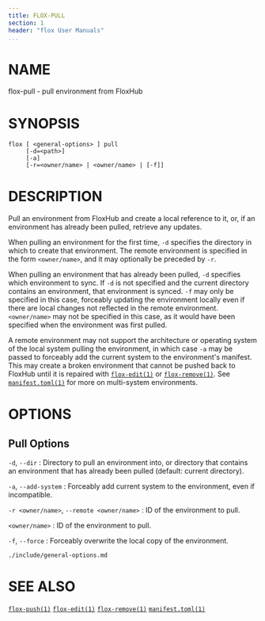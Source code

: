 ```yaml
---
title: FLOX-PULL
section: 1
header: "flox User Manuals"
...
```



# NAME

flox-pull - pull environment from FloxHub

# SYNOPSIS

```
flox [ <general-options> ] pull
     [-d=<path>]
     [-a]
     [-r=<owner/name> | <owner/name> | [-f]]
```

# DESCRIPTION

Pull an environment from FloxHub and create a local reference to it,
or, if an environment has already been pulled, retrieve any updates.

When pulling an environment for the first time, `-d` specifies the directory
in which to create that environment.
The remote environment is specified in the form `<owner/name>`,
and it may optionally be preceded by `-r`.

When pulling an environment that has already been pulled, `-d` specifies which
environment to sync.
If `-d` is not specified and the current directory contains an environment, that
environment is synced.
`-f` may only be specified in this case, forceably updating the environment
locally even if there are local changes not reflected in the remote environment.
`<owner/name>` may not be specified in this case, as it would have been
specified when the environment was first pulled.

A remote environment may not support the architecture or operating system of the
local system pulling the environment,
in which case `-a` may be passed to forceably add the current system to the
environment's manifest.
This may create a broken environment that cannot be pushed back to FloxHub until
it is repaired with [`flox-edit(1)`](./flox-edit.md) or
[`flox-remove(1)`](./flox-remove.md).
See [`manifest.toml(1)`](./manifest.toml.md) for more on multi-system
environments.

# OPTIONS

## Pull Options

`-d`, `--dir`
:   Directory to pull an environment into, or directory that contains an
    environment that has already been pulled (default: current directory).

`-a`, `--add-system`
:   Forceably add current system to the environment, even if incompatible.

`-r <owner/name>`, `--remote <owner/name>`
:   ID of the environment to pull.

`<owner/name>`
:   ID of the environment to pull.

`-f`, `--force`
:   Forceably overwrite the local copy of the environment.

```{.include}
./include/general-options.md
```

# SEE ALSO

[`flox-push(1)`](./flox-push.md)
[`flox-edit(1)`](./flox-edit.md)
[`flox-remove(1)`](./flox-remove.md)
[`manifest.toml(1)`](./manifest.toml.md)
